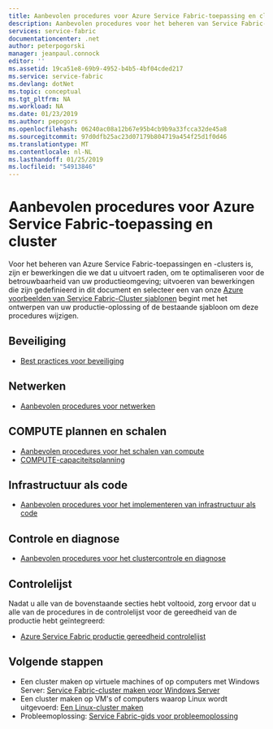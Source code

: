 ```yaml
---
title: Aanbevolen procedures voor Azure Service Fabric-toepassing en cluster | Microsoft Docs
description: Aanbevolen procedures voor het beheren van Service Fabric-clusters en toepassingen.
services: service-fabric
documentationcenter: .net
author: peterpogorski
manager: jeanpaul.connock
editor: ''
ms.assetid: 19ca51e8-69b9-4952-b4b5-4bf04cded217
ms.service: service-fabric
ms.devlang: dotNet
ms.topic: conceptual
ms.tgt_pltfrm: NA
ms.workload: NA
ms.date: 01/23/2019
ms.author: pepogors
ms.openlocfilehash: 06240ac08a12b67e95b4cb9b9a33fcca32de45a8
ms.sourcegitcommit: 97d0dfb25ac23d07179b804719a454f25d1f0d46
ms.translationtype: MT
ms.contentlocale: nl-NL
ms.lasthandoff: 01/25/2019
ms.locfileid: "54913846"
---
```

# <a name="azure-service-fabric-application-and-cluster-best-practices"></a>Aanbevolen procedures voor Azure Service Fabric-toepassing en cluster

Voor het beheren van Azure Service Fabric-toepassingen en -clusters is, zijn er bewerkingen die we dat u uitvoert raden, om te optimaliseren voor de betrouwbaarheid van uw productieomgeving; uitvoeren van bewerkingen die zijn gedefinieerd in dit document en selecteer een van onze [Azure voorbeelden van Service Fabric-Cluster sjablonen](https://github.com/Azure-Samples/service-fabric-cluster-templates) begint met het ontwerpen van uw productie-oplossing of de bestaande sjabloon om deze procedures wijzigen.

## <a name="security"></a>Beveiliging 

* [Best practices voor beveiliging](service-fabric-best-practices-security.md)

## <a name="networking"></a>Netwerken

* [Aanbevolen procedures voor netwerken](service-fabric-best-practices-networking.md)

## <a name="compute-planning-and-scaling"></a>COMPUTE plannen en schalen

* [Aanbevolen procedures voor het schalen van compute](service-fabric-best-practices-capacity-scaling.md)
* [COMPUTE-capaciteitsplanning](https://docs.microsoft.com/azure/service-fabric/service-fabric-cluster-capacity)

## <a name="infrastructure-as-code"></a>Infrastructuur als code

* [Aanbevolen procedures voor het implementeren van infrastructuur als code](service-fabric-best-practices-infrastructure-as-code.md)

## <a name="monitoring-and-diagnostics"></a>Controle en diagnose

* [Aanbevolen procedures voor het clustercontrole en diagnose](service-fabric-best-practices-monitoring.md)

## <a name="checklist"></a>Controlelijst

Nadat u alle van de bovenstaande secties hebt voltooid, zorg ervoor dat u alle van de procedures in de controlelijst voor de gereedheid van de productie hebt geïntegreerd:
* [Azure Service Fabric productie gereedheid controlelijst](https://docs.microsoft.com/azure/service-fabric/service-fabric-production-readiness-checklist)

## <a name="next-steps"></a>Volgende stappen

* Een cluster maken op virtuele machines of op computers met Windows Server: [Service Fabric-cluster maken voor Windows Server](service-fabric-cluster-creation-for-windows-server.md)
* Een cluster maken op VM's of computers waarop Linux wordt uitgevoerd: [Een Linux-cluster maken](service-fabric-cluster-creation-via-portal.md)
* Probleemoplossing: [Service Fabric-gids voor probleemoplossing](https://github.com/Azure/Service-Fabric-Troubleshooting-Guides)